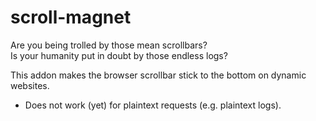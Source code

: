 # scroll-magnet
Are you being trolled by those mean scrollbars?  
Is your humanity put in doubt by those endless logs?  

This addon makes the browser scrollbar stick to the bottom on dynamic websites.

 * Does not work (yet) for plaintext requests (e.g. plaintext logs).

